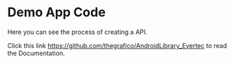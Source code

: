 # Demo App Code

Here you can see the process of creating a API.

Click this link https://github.com/thegrafico/AndroidLibrary_Evertec to read the Documentation. 
